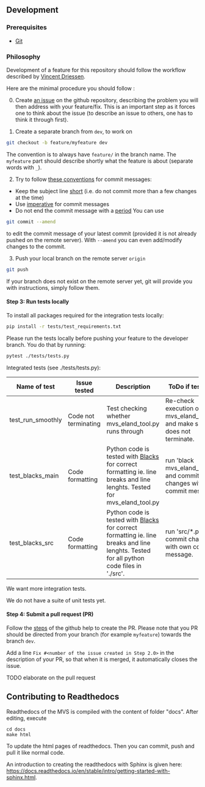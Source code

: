 ## Development

### Prerequisites

- [Git](https://git-scm.com/)


### Philosophy

Development of a feature for this repository should follow the workflow described 
by [Vincent Driessen](https://nvie.com/posts/a-successful-git-branching-model/).

Here are the minimal procedure you should follow : 

0. Create [an issue](https://help.github.com/en/articles/creating-an-issue) on the github repository, describing the problem you will then address with your feature/fix.
This is an important step as it forces one to think about the issue (to describe an issue to others, one has to think it through first).

1. Create a separate branch from `dev`, to work on
```bash
git checkout -b feature/myfeature dev
```
The convention is to always have `feature/` in the branch name. The `myfeature` part should describe shortly what the feature is about (separate words with `_`).

2. Try to follow [these conventions](https://chris.beams.io/posts/git-commit) for commit messages:
- Keep the subject line [short](https://chris.beams.io/posts/git-commit/#limit-50) (i.e. do not commit more than a few changes at the time)
- Use [imperative](https://chris.beams.io/posts/git-commit/#imperative) for commit messages 
- Do not end the commit message with a [period](https://chris.beams.io/posts/git-commit/#end) 
You can use 
```bash
git commit --amend
```
to edit the commit message of your latest commit (provided it is not already pushed on the remote server).
With `--amend` you can even add/modify changes to the commit.

3. Push your local branch on the remote server `origin`
```bash
git push
```
If your branch does not exist on the remote server yet, git will provide you with instructions, simply follow them.


#### Step 3: Run tests locally

To install all packages required for the integration tests locally:
```bash
pip install -r tests/test_requirements.txt
```

Please run the tests locally before pushing your feature to the developer branch. You do that by running:
```bash
pytest ./tests/tests.py 
```
Integrated tests (see ./tests/tests.py):

|Name of test | Issue tested | Description| ToDo if test fails |
|---|---|---|---|
|test_run_smoothly | Code not terminating | Test checking whether mvs_eland_tool.py runs through | Re-check execution of mvs_eland_tool.py and make sure it does not terminate. |
| test_blacks_main | Code formatting |  Python code is tested with [Blacks](https://github.com/psf/black) for correct formatting ie. line breaks and line lenghts. Tested for mvs_eland_tool.py  | run 'black mvs_eland_tool.py' and commit changes with own commit message.|
| test_blacks_src | Code formatting |  Python code is tested with [Blacks](https://github.com/psf/black) for correct formatting ie. line breaks and line lenghts. Tested for all python code files in './src'.  | run 'src/*.py' and commit changes with own commit message. |

We want more integration tests.

We do not have a suite of unit tests yet.

#### Step 4: Submit a pull request (PR)

Follow the [steps](https://help.github.com/en/articles/creating-a-pull-request) of the github help to create the PR.
Please note that you PR should be directed from your branch (for example `myfeature`) towards the branch `dev`.

Add a line `Fix #<number of the issue created in Step 2.0>` in the description of your PR, so that when it is merged, it automatically closes the issue.

TODO elaborate on the pull request


## Contributing to Readthedocs

Readthedocs of the MVS is compiled with the content of folder "docs". After editing, execute

    cd docs
    make html

To update the html pages of readthedocs. Then you can commit, push and pull it like normal code. 

An introduction to creating the readthedocs with Sphinx is given here: https://docs.readthedocs.io/en/stable/intro/getting-started-with-sphinx.html.